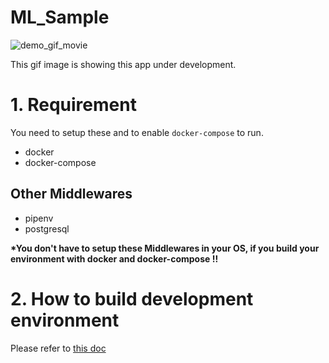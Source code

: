 # ML_Sample

![demo_gif_movie](https://github.com/siruku6/ml_sample/blob/demo_page/docs/220513_face_expr_detection_capture.gif)

This gif image is showing this app under development.

# 1. Requirement

You need to setup these and to enable `docker-compose` to run.

- docker
- docker-compose

## Other Middlewares

- pipenv
- postgresql

**\*You don't have to setup these Middlewares in your OS, if you build your environment with docker and docker-compose !!**

# 2. How to build development environment

Please refer to [this doc](https://github.com/siruku6/ml_sample/blob/master/docs/SETUP_DEV_ENVIRONMENT.md)

